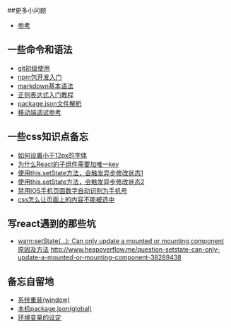 ##更多小问题
>
* [参考](https://github.com/jsCoder-yy/memo-center/issues)

## 一些命令和语法
>
* [git初级使用](https://github.com/jsCoder-yy/memo-center/issues/1)
* [npm包开发入门](https://github.com/jsCoder-yy/memo-center/issues/4)
* [markdown基本语法](http://www.appinn.com/markdown/)
* [正则表达式入门教程](http://deerchao.net/tutorials/regex/regex.htm#mission)
* [package.json文件解析](http://javascript.ruanyifeng.com/nodejs/packagejson.html)
* [移动端调试参考](https://github.com/jieyou/remote_inspect_web_on_real_device/blob/master/README.textile)

## 一些css知识点备忘
>
* [如何设置小于12px的字体](http://www.w3ci.com/front/xHTMLCSS/34.html)
* [为什么React的子组件需要加唯一key](http://www.anleb.com/13)
* [使用this.setState方法，会触发异步修改状态1](https://segmentfault.com/q/1010000002958584)
* [使用this.setState方法，会触发异步修改状态2](https://facebook.github.io/react/docs/component-api.html)
* [禁用IOS手机页面数字自动识别为手机号](https://github.com/jsCoder-yy/memo-center/issues/14)
* [css怎么让页面上的内容不能被选中](https://github.com/jsCoder-yy/memo-center/issues/15)
## 写react遇到的那些坑
>
* [warn:setState(…): Can only update a mounted or mounting component原因及方法](http://bbs.reactnative.cn/topic/147/navigator-%E5%88%87%E6%8D%A2%E7%89%B9%E5%88%AB%E5%BF%AB%E7%9A%84%E6%97%B6%E5%80%99-%E4%B9%8B%E5%89%8D%E7%9A%84fetch%E6%95%B0%E6%8D%AEcallback%E5%87%BA%E7%8E%B0%E4%BA%86setstate-can-only-update-a-mounted-or-mounting-component/2)
http://www.heapoverflow.me/question-setstate-can-only-update-a-mounted-or-mounting-component-38289438

## 备忘自留地
>
* [系统重装(window) ](https://github.com/jsCoder-yy/memo-center/issues/2)
* [本机package.json(global) ](https://github.com/jsCoder-yy/memo-center/issues/3)
* [环境变量的设定](https://github.com/jsCoder-yy/memo-center/issues/6)
